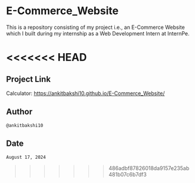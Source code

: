 # E-Commerce_Website
This is a repository consisting of my project i.e., an E-Commerce Website which I built during my internship as a Web Development Intern at InternPe.

<<<<<<< HEAD
=======
## Project Link
Calculator: https://ankitbakshi10.github.io/E-Commerce_Website/

## Author
    @ankitbakshi10

## Date
    August 17, 2024
>>>>>>> 486adbf87826018da9157e235ab481b07c6b7df3
